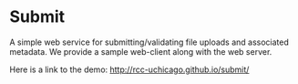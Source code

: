 # Submit

A simple web service for submitting/validating file uploads and associated
metadata.  We provide a sample web-client along with the web server.

Here is a link to the demo: http://rcc-uchicago.github.io/submit/
